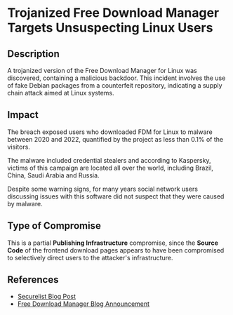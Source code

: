 # Trojanized Free Download Manager Targets Unsuspecting Linux Users

## Description

A trojanized version of the Free Download Manager for Linux was discovered, containing a malicious backdoor. This incident involves the use of fake Debian packages from a counterfeit repository, indicating a supply chain attack aimed at Linux systems.

## Impact

The breach exposed users who downloaded FDM for Linux to malware between 2020 and 2022, quantified by the project as less than 0.1% of the visitors.

The malware included credential stealers and according to Kaspersky, victims of this campaign are located all over the world, including Brazil, China, Saudi Arabia and Russia.

Despite some warning signs, for many years social network users discussing issues with this software did not suspect that they were caused by malware.

## Type of Compromise

This is a partial **Publishing Infrastructure** compromise, since the **Source Code** of the frontend download pages appears to have been compromised to selectively direct users to the attacker's infrastructure.

## References
- [Securelist Blog Post](https://securelist.com/backdoored-free-download-manager-linux-malware/110465/)
- [Free Download Manager Blog Announcement](https://www.freedownloadmanager.org/blog/?p=664)
